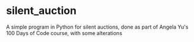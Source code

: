 # silent_auction
A simple program in Python for silent auctions, done as part of Angela Yu's 100 Days of Code course, with some alterations
